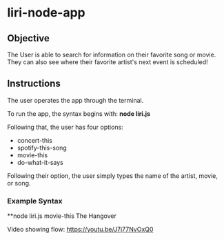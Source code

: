 # liri-node-app

## Objective
The User is able to search for information on their favorite song or movie. They can also see where their favorite artist's next event is scheduled!

## Instructions
The user operates the app through the terminal. 

To run the app, the syntax begins with: **node liri.js**

Following that, the user has four options:
  * concert-this
  * spotify-this-song
  * movie-this
  * do-what-it-says
  
Following their option, the user simply types the name of the artist, movie, or song.

### Example Syntax
**node liri.js movie-this The Hangover

Video showing flow: https://youtu.be/J7j77NvOxQ0

